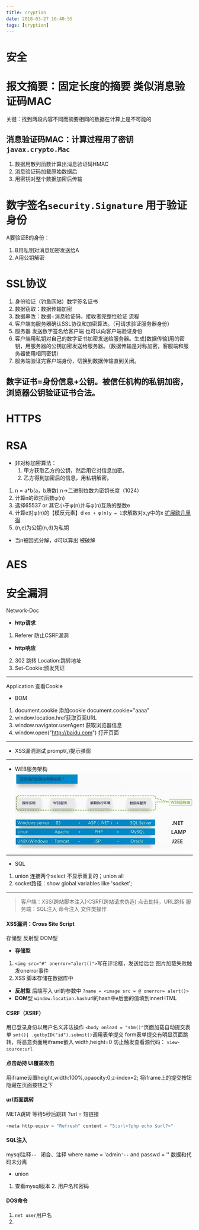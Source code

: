 ```yaml
---
title: cryption
date: 2018-03-27 16:40:55
tags: [cryption]
---
```

# 安全

# 报文摘要：固定长度的摘要 类似消息验证码MAC
关键：找到两段内容不同而摘要相同的数据在计算上是不可能的

## 消息验证码MAC：计算过程用了密钥`javax.crypto.Mac`
1. 数据用散列函数计算出消息验证码HMAC
2. 消息验证码加载原始数据后
3. 用密钥对整个数据加密后传输

# 数字签名`security.Signature` 用于验证身份
A要验证B的身份：
1. B用私钥对消息加密发送给A
2. A用公钥解密

# SSL协议
1. 身份验证（钓鱼网站）数字签名证书
2. 数据窃取：数据传输加密
3. 数据串改：数据+消息验证码，接收者完整性验证
流程
1. 客户端向服务器确认SSL协议和加密算法。（可请求验证服务器身份）
2. 服务器 发送数字签名给客户端 也可以向客户端验证身份
3. 客户端用私钥对自己的数字证书加密发送给服务器。生成[数据传输]用的密钥，用服务器的公钥加密发送给服务器。（数据传输是对称加密，客服端和服务器使用相同密钥）
4. 服务端验证完客户端身份，切换到数据传输直到关闭。

## 数字证书=身份信息+公钥。被信任机构的私钥加密，浏览器公钥验证证书合法。

# HTTPS

# RSA
- 非对称加密算法：
	1. 甲方获取乙方的公钥，然后用它对信息加密。
	2. 乙方得到加密后的信息，用私钥解密。
1. n = a*b(a，b质数) n->二进制位数为密钥长度（1024）
2. 计算n的欧拉函数φ(n)
3. 选择65537 or 其它小于φ(n)并与φ(n)互质的整数e
4. 计算e对φ(n)的【模反元素】d
`ex + φ(n)y = 1`求解数对x,y中的x
[扩展欧几里得](https://zh.wikipedia.org/wiki/%E6%89%A9%E5%B1%95%E6%AC%A7%E5%87%A0%E9%87%8C%E5%BE%97%E7%AE%97%E6%B3%95)
5. (n,e)为公钥(n,d)为私钥
- 当n被因式分解，d可以算出 被破解

# AES

# 安全漏洞
Network-Doc
- **http请求**
1. Referer 防止CSRF漏洞
- **http响应**
2. 302 跳转 Location:跳转地址
3. Set-Cookie:颁发凭证
---
Application 查看Cookie
- BOM
1. document.cookie 添加cookie document.cookie="aaaa"
2. window.location.href获取页面URL
3. window.navigator.userAgent 获取浏览器信息
4. window.open("http://baidu.com") 打开页面
---
- XSS漏洞测试
prompt(,)提示弹窗
---
- WEB服务架构
![javaee](\images\javaee.jpg)
---
- SQL
1. union 连接两个select 不显示重复的；union all
2. socket路径：show global variables like 'socket';
---
> 客户端：XSS(跨站脚本注入):CSRF(跨站请求伪造) 点击劫持，URL跳转
> 服务端：SQL注入 命令注入 文件类操作

#### XSS漏洞：Cross Site Script
存储型 反射型 DOM型
- **存储型**
1. `<img src="#" onerror="alert()">`写在评论框，发送给后台 图片加载失败触发onerror事件
2. XSS 脚本存储在数据库中

- **反射型** 后端写入
url的参数中 `?name = <image src = @ onerror= alert()>`
- **DOM**型
`window.location.hash`url的hash中`#`后面的值填到innerHTML

#### CSRF（XSRF）
用已登录身份以用户名义非法操作
`<body onload = "sbm()"`页面加载自动提交表单
`smt(){ .getbyID("id").submit()`调用表单提交
form表单提交有明显页面跳转，将恶意页面用iframe嵌入 width,height=0
防止触发查看源代码： `view-source:url`

#### 点击劫持 UI覆盖攻击
用iframe设置height,width:100%,opaocity:0;z-index=2;
将iframe上的提交按钮隐藏在页面按钮之下

#### url页面跳转
META跳转 等待5秒后跳转
?url = 短链接
```js
<meta http-equiv = "Refresh" content = "5;url<?php echo $url?>"
```

#### SQL注入
mysql注释`-- `
闭合、注释 where name = 'admin`'--` and passwd = ''
数据和代码未分离
- union
1. 查看mysql版本 2. 用户名和密码

#### DOS命令
1. `net user`用户名
2. 